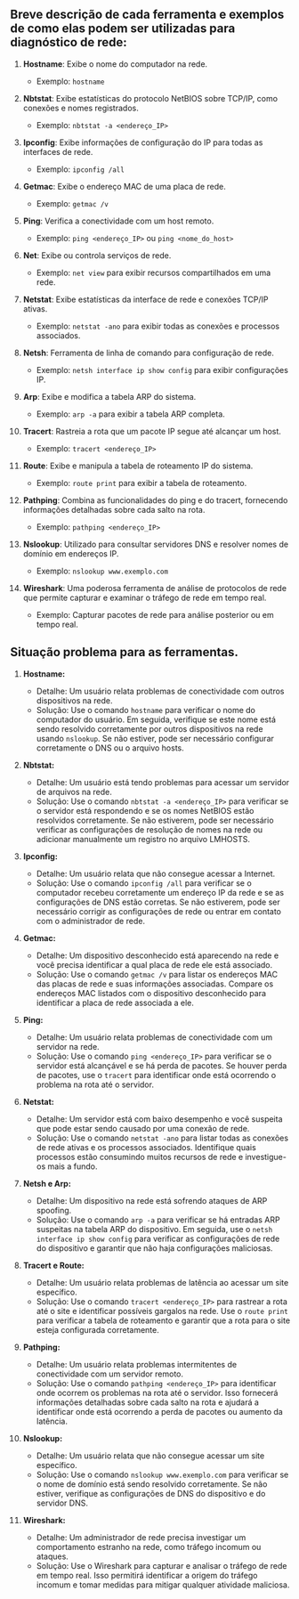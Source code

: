 ## Breve descrição de cada ferramenta e exemplos de como elas podem ser utilizadas para diagnóstico de rede:

1. **Hostname**: Exibe o nome do computador na rede.
   - Exemplo: `hostname`
  
2. **Nbtstat**: Exibe estatísticas do protocolo NetBIOS sobre TCP/IP, como conexões e nomes registrados.
   - Exemplo: `nbtstat -a <endereço_IP>`

3. **Ipconfig**: Exibe informações de configuração do IP para todas as interfaces de rede.
   - Exemplo: `ipconfig /all`

4. **Getmac**: Exibe o endereço MAC de uma placa de rede.
   - Exemplo: `getmac /v`

5. **Ping**: Verifica a conectividade com um host remoto.
   - Exemplo: `ping <endereço_IP>` ou `ping <nome_do_host>`

6. **Net**: Exibe ou controla serviços de rede.
   - Exemplo: `net view` para exibir recursos compartilhados em uma rede.

7. **Netstat**: Exibe estatísticas da interface de rede e conexões TCP/IP ativas.
   - Exemplo: `netstat -ano` para exibir todas as conexões e processos associados.

8. **Netsh**: Ferramenta de linha de comando para configuração de rede.
   - Exemplo: `netsh interface ip show config` para exibir configurações IP.

9. **Arp**: Exibe e modifica a tabela ARP do sistema.
   - Exemplo: `arp -a` para exibir a tabela ARP completa.

10. **Tracert**: Rastreia a rota que um pacote IP segue até alcançar um host.
    - Exemplo: `tracert <endereço_IP>`

11. **Route**: Exibe e manipula a tabela de roteamento IP do sistema.
    - Exemplo: `route print` para exibir a tabela de roteamento.

12. **Pathping**: Combina as funcionalidades do ping e do tracert, fornecendo informações detalhadas sobre cada salto na rota.
    - Exemplo: `pathping <endereço_IP>`

13. **Nslookup**: Utilizado para consultar servidores DNS e resolver nomes de domínio em endereços IP.
    - Exemplo: `nslookup www.exemplo.com`

14. **Wireshark**: Uma poderosa ferramenta de análise de protocolos de rede que permite capturar e examinar o tráfego de rede em tempo real.
    - Exemplo: Capturar pacotes de rede para análise posterior ou em tempo real.


## Situação problema para as ferramentas.

1. **Hostname:**
   - Detalhe: Um usuário relata problemas de conectividade com outros dispositivos na rede.
   - Solução: Use o comando `hostname` para verificar o nome do computador do usuário. Em seguida, verifique se este nome está sendo resolvido corretamente por outros dispositivos na rede usando `nslookup`. Se não estiver, pode ser necessário configurar corretamente o DNS ou o arquivo hosts.

2. **Nbtstat:**
   - Detalhe: Um usuário está tendo problemas para acessar um servidor de arquivos na rede.
   - Solução: Use o comando `nbtstat -a <endereço_IP>` para verificar se o servidor está respondendo e se os nomes NetBIOS estão resolvidos corretamente. Se não estiverem, pode ser necessário verificar as configurações de resolução de nomes na rede ou adicionar manualmente um registro no arquivo LMHOSTS.

3. **Ipconfig:**
   - Detalhe: Um usuário relata que não consegue acessar a Internet.
   - Solução: Use o comando `ipconfig /all` para verificar se o computador recebeu corretamente um endereço IP da rede e se as configurações de DNS estão corretas. Se não estiverem, pode ser necessário corrigir as configurações de rede ou entrar em contato com o administrador de rede.

4. **Getmac:**
   - Detalhe: Um dispositivo desconhecido está aparecendo na rede e você precisa identificar a qual placa de rede ele está associado.
   - Solução: Use o comando `getmac /v` para listar os endereços MAC das placas de rede e suas informações associadas. Compare os endereços MAC listados com o dispositivo desconhecido para identificar a placa de rede associada a ele.

5. **Ping:**
   - Detalhe: Um usuário relata problemas de conectividade com um servidor na rede.
   - Solução: Use o comando `ping <endereço_IP>` para verificar se o servidor está alcançável e se há perda de pacotes. Se houver perda de pacotes, use o `tracert` para identificar onde está ocorrendo o problema na rota até o servidor.

6. **Netstat:**
   - Detalhe: Um servidor está com baixo desempenho e você suspeita que pode estar sendo causado por uma conexão de rede.
   - Solução: Use o comando `netstat -ano` para listar todas as conexões de rede ativas e os processos associados. Identifique quais processos estão consumindo muitos recursos de rede e investigue-os mais a fundo.

7. **Netsh e Arp:**
   - Detalhe: Um dispositivo na rede está sofrendo ataques de ARP spoofing.
   - Solução: Use o comando `arp -a` para verificar se há entradas ARP suspeitas na tabela ARP do dispositivo. Em seguida, use o `netsh interface ip show config` para verificar as configurações de rede do dispositivo e garantir que não haja configurações maliciosas.

8. **Tracert e Route:**
   - Detalhe: Um usuário relata problemas de latência ao acessar um site específico.
   - Solução: Use o comando `tracert <endereço_IP>` para rastrear a rota até o site e identificar possíveis gargalos na rede. Use o `route print` para verificar a tabela de roteamento e garantir que a rota para o site esteja configurada corretamente.

9. **Pathping:**
   - Detalhe: Um usuário relata problemas intermitentes de conectividade com um servidor remoto.
   - Solução: Use o comando `pathping <endereço_IP>` para identificar onde ocorrem os problemas na rota até o servidor. Isso fornecerá informações detalhadas sobre cada salto na rota e ajudará a identificar onde está ocorrendo a perda de pacotes ou aumento da latência.

10. **Nslookup:**
    - Detalhe: Um usuário relata que não consegue acessar um site específico.
    - Solução: Use o comando `nslookup www.exemplo.com` para verificar se o nome de domínio está sendo resolvido corretamente. Se não estiver, verifique as configurações de DNS do dispositivo e do servidor DNS.

11. **Wireshark:**
    - Detalhe: Um administrador de rede precisa investigar um comportamento estranho na rede, como tráfego incomum ou ataques.
    - Solução: Use o Wireshark para capturar e analisar o tráfego de rede em tempo real. Isso permitirá identificar a origem do tráfego incomum e tomar medidas para mitigar qualquer atividade maliciosa.
